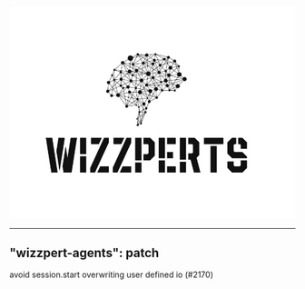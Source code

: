 ![Wizzpert Logo](wizzpert-plugins/assets/logo.png)

---
"wizzpert-agents": patch
---

avoid session.start overwriting user defined io (#2170)
